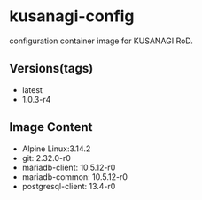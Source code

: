 # kusanagi-config

configuration container image for KUSANAGI RoD.

## Versions(tags)
- latest
- 1.0.3-r4

## Image Content
- Alpine Linux:3.14.2
- git: 2.32.0-r0
- mariadb-client: 10.5.12-r0
- mariadb-common: 10.5.12-r0
- postgresql-client: 13.4-r0

